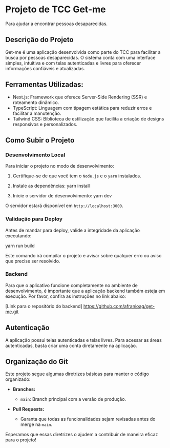 # Projeto de TCC Get-me

Para ajudar a encontrar pessoas desaparecidas.

## Descrição do Projeto

Get-me é uma aplicação desenvolvida como parte do TCC para facilitar a busca por pessoas desaparecidas. O sistema conta com uma interface simples, intuitiva e com telas autenticadas e livres para oferecer informações confiáveis e atualizadas.

## Ferramentas Utilizadas:

- Next.js: Framework que oferece Server-Side Rendering (SSR) e roteamento dinâmico.
- TypeScript: Linguagem com tipagem estática para reduzir erros e facilitar a manutenção.
- Tailwind CSS: Biblioteca de estilização que facilita a criação de designs responsivos e personalizados.

## Como Subir o Projeto

### Desenvolvimento Local

Para iniciar o projeto no modo de desenvolvimento:

1. Certifique-se de que você tem o `Node.js` e o `yarn` instalados.

2. Instale as dependências:
   yarn install

3. Inicie o servidor de desenvolvimento:
   yarn dev

O servidor estará disponível em `http://localhost:3000`.

### Validação para Deploy

Antes de mandar para deploy, valide a integridade da aplicação executando:

yarn run build

Este comando irá compilar o projeto e avisar sobre qualquer erro ou aviso que precise ser resolvido.

### Backend

Para que o aplicativo funcione completamente no ambiente de desenvolvimento, é importante que a aplicação backend também esteja em execução. Por favor, confira as instruções no link abaixo:

[Link para o repositório do backend] https://github.com/afranioag/get-me.git

## Autenticação

A aplicação possui telas autenticadas e telas livres. Para acessar as áreas autenticadas, basta criar uma conta diretamente na aplicação.

## Organização do Git

Este projeto segue algumas diretrizes básicas para manter o código organizado:

- **Branches:**

  - `main`: Branch principal com a versão de produção.

- **Pull Requests:**
  - Garanta que todas as funcionalidades sejam revisadas antes do merge na `main`.

Esperamos que essas diretrizes o ajudem a contribuir de maneira eficaz para o projeto!
